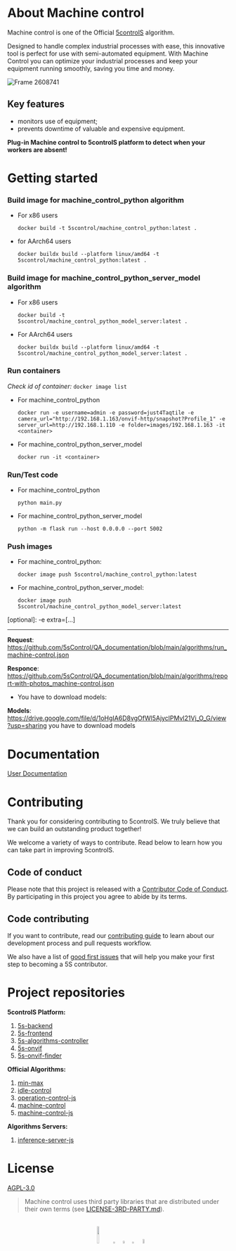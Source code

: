 # About Machine control
Machine control is one of the Official [5controlS](https://5controls.com/) algorithm.

Designed to handle complex industrial processes with ease, this innovative tool is perfect for use with semi-automated equipment. With Machine Control you can optimize your industrial processes and keep your equipment running smoothly, saving you time and money.

![Frame 2608741](https://github.com/5sControl/machine-control/assets/131950264/5c074f95-2ea6-4247-9aba-5efe944b7188)


## Key features

- monitors use of equipment;
- prevents downtime of valuable and expensive equipment.

**Plug-in Machine control to 5controlS platform to detect when your workers are absent!**

# Getting started 

### Build image for machine_control_python algorithm
- For x86 users

    ```docker build -t 5scontrol/machine_control_python:latest .```

- for AArch64 users 

    ```docker buildx build --platform linux/amd64 -t 5scontrol/machine_control_python:latest .```


### Build image for machine_control_python_server_model algorithm

- For x86 users

    ```docker build -t 5scontrol/machine_control_python_model_server:latest .```

- For AArch64 users 

    ```docker buildx build --platform linux/amd64 -t 5scontrol/machine_control_python_model_server:latest .```



### Run containers

*Check id of container:* ```docker image list```

- For machine_control_python

    ```docker run -e username=admin -e password=just4Taqtile -e camera_url="http://192.168.1.163/onvif-http/snapshot?Profile_1" -e server_url=http://192.168.1.110 -e folder=images/192.168.1.163 -it <container>```

- For machine_control_python_server_model

    ```docker run -it <container>```


### Run/Test code

- For machine_control_python

  ```python main.py```

- For machine_control_python_server_model

  ```python -m flask run --host 0.0.0.0 --port 5002```


### Push images

- For machine_control_python:

  ```docker image push 5scontrol/machine_control_python:latest```

- For machine_control_python_server_model:

  ```docker image push 5scontrol/machine_control_python_model_server:latest```

[optional]: -e extra=[...]

---

**Request**: https://github.com/5sControl/QA_documentation/blob/main/algorithms/run_machine-control.json

**Responce**: https://github.com/5sControl/QA_documentation/blob/main/algorithms/report-with-photos_machine-control.json

- You have to download models:

**Models**: https://drive.google.com/file/d/1oHgIA6D8vgOfWl5AjyclPMvl21Vj_O_G/view?usp=sharing
you have to download models 

# **Documentation**

[User Documentation](https://github.com/5sControl/Manufacturing-Automatization-Enterprise/wiki)

# **Contributing**
Thank you for considering contributing to 5controlS. We truly believe that we can build an outstanding product together!

We welcome a variety of ways to contribute. Read below to learn how you can take part in improving 5controlS.

## **Code of conduct**

Please note that this project is released with a [Contributor Code of Conduct](CODE_OF_CONDUCT.md). By participating in this project you agree to abide by its terms.

## Code contributing

If you want to contribute, read  our [contributing guide](CONTRIBUTING.md) to learn about our development process and pull requests workflow.

We also have a list of [good first issues](https://github.com/5sControl/machine-control/issues?q=is%3Aopen+is%3Aissue+label%3A%22good+first+issue%22) that will help you make your first step to beсoming a 5S contributor.

# **Project repositories**

**5controlS Platform:**
1. [5s-backend](https://github.com/5sControl/5s-backend)
2. [5s-frontend](https://github.com/5sControl/5s-frontend)
3. [5s-algorithms-controller](https://github.com/5sControl/5s-algorithms-controller)
4. [5s-onvif](https://github.com/5sControl/5s-onvif)
5. [5s-onvif-finder](https://github.com/5sControl/inference-server-js)

**Official Algorithms:**
1. [min-max](https://github.com/5sControl/min-max)
2. [idle-control](https://github.com/5sControl/idle-control)
3. [operation-control-js](https://github.com/5sControl/operation-control-js)
4. [machine-control](https://github.com/5sControl/machine-control)
5. [machine-control-js](https://github.com/5sControl/machine-control-js)

**Algorithms Servers:**
1. [inference-server-js](https://github.com/5sControl/inference-server-js)

# **License**
[AGPL-3.0](LICENSE)

> Machine control uses third party libraries that are distributed under their own terms (see [LICENSE-3RD-PARTY.md](https://github.com/5sControl/machine-control/blob/main/LICENSE-3RD-PARTY.md)).<br>

<br>
<div align="center">
  <a href="https://5controls.com/" style="text-decoration:none;">
    <img src="https://github.com/5sControl/Manufacturing-Automatization-Enterprise/blob/3bafa5805821a34e8b825df7cc78e00543fd7a58/assets/Property%201%3DVariant4.png" width="10%" alt="" /></a> 
  <img src="https://github.com/5sControl/5s-backend/assets/131950264/d48bcf5c-8aa6-42c4-a47d-5548ae23940d" width="3%" alt="" />
  <a href="https://github.com/5sControl" style="text-decoration:none;">
    <img src="https://github.com/5sControl/Manufacturing-Automatization-Enterprise/blob/3bafa5805821a34e8b825df7cc78e00543fd7a58/assets/github.png" width="4%" alt="" /></a>
  <img src="https://github.com/5sControl/5s-backend/assets/131950264/d48bcf5c-8aa6-42c4-a47d-5548ae23940d" width="3%" alt="" />
  <a href="https://www.youtube.com/@5scontrol" style="text-decoration:none;">
    <img src="https://github.com/5sControl/Manufacturing-Automatization-Enterprise/blob/ebf176c81fdb62d81b2555cb6228adc074f60be0/assets/youtube%20(1).png" width="5%" alt="" /></a>
</div>




